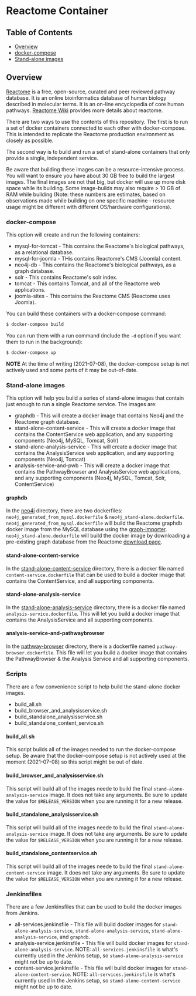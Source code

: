 # Reactome Container

## Table of Contents

- [Overview](#overview)
- [docker-compose](#docker-compose)
- [Stand-alone images](#Stand-alone-images)

## Overview

[Reactome](http://reactome.org/) is a free, open-source, curated and peer reviewed pathway database. It is an online bioinformatics database of human biology described in molecular terms. It is an on-line encyclopedia of core human pathways. [Reactome Wiki](http://wiki.reactome.org/index.php/Main_Page) provides more details about reactome.

There are two ways to use the contents of this repository. The first is to run a set of docker containers connected to each other with docker-compose. This is intended to replicate the Reactome production environment as closely as possible.

The second way is to build and run a set of stand-alone containers that only provide a single, independent service.

Be aware that building these images can be a resource-intensive process. You will want to ensure you have about 30 GB free to build the largest images. The final images are not that big, but docker will use up more disk space while its building. Some image-builds may also require &gt; 10 GB of RAM while building (Note: these numbers are estimates, based on observations made while building on one specific machine - resource usage might be different with different OS/hardware configurations).

### docker-compose

This option will create and run the following containers:

 - mysql-for-tomcat - This contains the Reactome's biological pathways, as a relational database.
 - mysql-for-joomla - THis contains Reactome's CMS (Joomla) content.
 - neo4j-db -  This contains the Reactome's biological pathways, as a graph database.
 - solr - This contains Reactome's solr index.
 - tomcat - This contains Tomcat, and all of the Reactome web applications.
 - joomla-sites - This contains the Reactome CMS (Reactome uses Joomla).

You can build these containers with a docker-compose command:
```bash
$ docker-compose build
```

You can run them with a run command (include the `-d` option if you want them to run in the background):
```bash
$ docker-compose up
```

**NOTE** At the time of writing (2021-07-08), the docker-compose setup is not actively used and some parts of it may be out-of-date.

### Stand-alone images

This option will help you build a series of stand-alone images that contain just enough to run a single Reactome service. The images are:

 - graphdb - This will create a docker image that contains Neo4j and the Reactome graph database.
 - stand-alone-content-service - This will create a docker image that contains the ContentService web application, and any supporting components (Neo4j, MySQL, Tomcat, Solr)
 - stand-alone-analysis-service - This will create a docker image that contains the AnalysisService web application, and any supporting components (Neo4j, Tomcat)
 - analysis-service-and-pwb - This will create a docker image that contains the PathwayBrowser and AnalysisService web applications, and any supporting components (Neo4j, MySQL, Tomcat, Solr, ContentService)

#### graphdb
In the [neo4j](./neo4j) directory, there are two dockerfiles: `neo4j_generated_from_mysql.dockerfile` & `neo4j_stand-alone.dockerfile`. `neo4j_generated_from_mysql.dockerfile` will build the Reactome graphdb docker image from the MySQL database using the [graph-importer](https://github.com/reactome/graph-importer). `neo4j_stand-alone.dockerfile` will build the docker image by downloading a pre-existing graph database from the Reactome [download page](https://reactome.org/download-data).

#### stand-alone-content-service
In the [stand-alone-content-service](./stand-alone-content-service) directory, there is a docker file named `content-service.dockerfile` that can be used to build a docker image that contains the ContentService, and all supporting components.

#### stand-alone-analysis-service
In the [stand-alone-analysis-service](./stand-alone-analysis-service) directory, there is a docker file named `analysis-service.dockerfile`. This will let you build a docker image that contains the AnalysisService and all supporting components.

#### analysis-service-and-pathwaybrowser
In the [pathway-browser](./pathway-browser) directory, there is a dockerfile named `pathway-browser.dockerfile`. This file will let you build a docker image that contains the PathwayBrowser & the Analysis Service and all supporting components.

### Scripts
There are a few convenience script to help build the stand-alone docker images.

 - build_all.sh
 - build_browser_and_analysisservice.sh
 - build_standalone_analysisservice.sh
 - build_standalone_content_service.sh

#### build_all.sh
This script builds all of the images needed to run the docker-compose setup. Be aware that the docker-compose setup is not actively used at the moment (2021-07-08) so this script might be out of date.

#### build_browser_and_analysisservice.sh
This script will build all of the images neede to build the final `stand-alone-analysis-service` image. It does not take any arguments. Be sure to update the value for `$RELEASE_VERSION` when you are running it for a new release.

#### build_standalone_analysisservice.sh
This script will build all of the images neede to build the final `stand-alone-analysis-service` image. It does not take any arguments. Be sure to update the value for `$RELEASE_VERSION` when you are running it for a new release.

#### build_standalone_contentservice.sh
This script will build all of the images neede to build the final `stand-alone-content-service` image. It does not take any arguments. Be sure to update the value for `$RELEASE_VERSION` when you are running it for a new release.

### Jenkinsfiles
There are a few Jenkinsfiles that can be used to build the docker images from Jenkins.

 - all-services.jenkinsfile - This file will build docker images for `stand-alone-analysis-service`, `stand-alone-analysis-service`, `stand-alone-analysis-service`, and `graphdb`.
 - analysis-service.jenkinsfile - This file will build docker images for `stand-alone-analysis-service`. NOTE: `all-services.jenkinsfile` is what's currently used in the Jenkins setup, so `stand-alone-analysis-service` might not be up to date.
 - content-service.jenkinsfile - This file will build docker images for `stand-alone-content-service`. NOTE: `all-services.jenkinsfile` is what's currently used in the Jenkins setup, so `stand-alone-content-service` might not be up to date.
